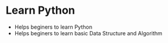 # Learn Python
- Helps beginers to learn Python
- Helps beginers to learn basic Data Structure and Algorithm
